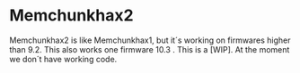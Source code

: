 # Memchunkhax2
Memchunkhax2 is like Memchunkhax1, but it´s working on firmwares higher than 9.2. This also works one firmware 10.3 . This is a [WIP]. At the moment we don´t have working code.
